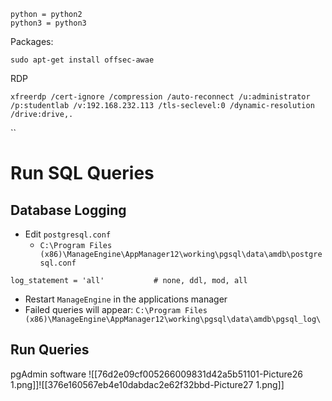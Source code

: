 ```
python = python2 
python3 = python3
```
Packages:
```shell
sudo apt-get install offsec-awae
```
RDP
```shell
xfreerdp /cert-ignore /compression /auto-reconnect /u:administrator /p:studentlab /v:192.168.232.113 /tls-seclevel:0 /dynamic-resolution /drive:drive,.   
```

``
# Run SQL Queries
## Database Logging
* Edit `postgresql.conf`
	* `C:\Program Files (x86)\ManageEngine\AppManager12\working\pgsql\data\amdb\postgresql.conf`
```Text
log_statement = 'all'			# none, ddl, mod, all
```
* Restart `ManageEngine` in the applications manager
* Failed queries will appear:
`C:\Program Files (x86)\ManageEngine\AppManager12\working\pgsql\data\amdb\pgsql_log\`

## Run Queries
pgAdmin software
![[76d2e09cf005266009831d42a5b51101-Picture26 1.png]]![[376e160567eb4e10dabdac2e62f32bbd-Picture27 1.png]]
